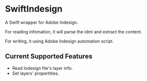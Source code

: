 # SwiftIndesign
A Swift wrapper for Adobe Indesign.

For reading infomation, it will parse the idml and extract the content.

For writing, it using Adobe Indesign automation script.


## Current Supported Features
- Read Indesign file's layer info.
- Set layers' propertities.
